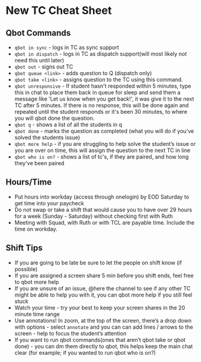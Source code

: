 # New TC Cheat Sheet

## Qbot Commands
- `qbot in sync` - logs in TC as sync support
- `qbot in dispatch` - logs in TC as dispatch support(will most likely not need this until later)
- `qbot out` - signs out TC
- `qbot queue <link>` - adds question to Q (dispatch only)
- `qbot take <link>` - assigns question to the TC using this command.
- `qbot unresponsive` - If student hasn't responded within 5 minutes, type this in chat to place them back in queue for sleep and send them a message like 'Let us know when you get back!', it was give it to the next TC after 5 minutes. If there is no response, this will be done again and repeated until the student responds or it's been 30 minutes, to where you will qbot done the question.
- `qbot q` - shows a list of all the students in q
- `qbot done` - marks the question as completed (what you will do if you’ve solved the students issue)
- `qbot more help` - if you are struggling to help solve the student’s issue or you are over on time, this will assign the question to the next TC in line
- `qbot who is on?` - shows a list of tc's, if they are paired, and how long they've been paired

## Hours/Time
- Put hours into workday (access through onelogin) by EOD Saturday to get time into your paycheck
- Do not swap or take a shift that would cause you to have over 29 hours for a week (Sunday - Saturday) without checking first with Ruth
- Meeting with Squad, with Ruth or with TCL are payable time.  Include the time on workday.



## Shift Tips
- If you are going to be late be sure to let the people on shift know (if possible)
- If you are assigned a screen share 5 min before you shift ends, feel free to qbot more help 
- If you are unsure of an issue, @here the channel to see if any other TC might be able to help you with it, you can qbot more help if you still feel stuck
- Watch your time - try your best to keep your screen shares in the 20 minute time range
- Use annotations! In zoom, at the top of the screen, there’s a drop down with options - select `annotate` and you can can add lines / arrows to the screen - help to focus the student’s attention
- If you want to run qbot commands(ones that aren’t qbot take or qbot done) - you can dm them directly to qbot, this helps keep the main chat clear (for example; if you wanted to run qbot who is on?) 
